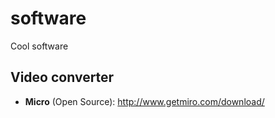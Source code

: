 # software
Cool software

## Video converter
- **Micro** (Open Source): http://www.getmiro.com/download/
